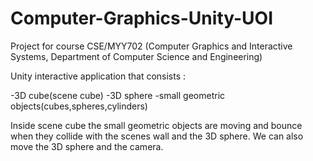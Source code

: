 # Computer-Graphics-Unity-UOI

Project for course CSE/MYY702 (Computer Graphics and Interactive Systems, Department of Computer Science and Engineering)

Unity interactive application that consists :

-3D cube(scene cube) 
-3D sphere 
-small geometric objects(cubes,spheres,cylinders)

Inside scene cube the small geometric objects are moving and bounce when they collide with the scenes wall and the 3D sphere. We can also move the 3D sphere and the camera.
